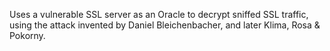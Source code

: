 Uses a vulnerable SSL server as an Oracle to decrypt sniffed SSL traffic, using the attack invented by Daniel Bleichenbacher, and later Klima, Rosa & Pokorny.